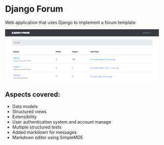 # Django Forum

Web application that uses Django to implement a forum template.

![Forum preview](forum_preview.png)


## Aspects covered: 

- Data models 
- Structured views
- Extensibility 
- User authentication system and account manage
- Multiple structured tests
- Added markdown for messages
- Markdown editor using SimpleMDE

